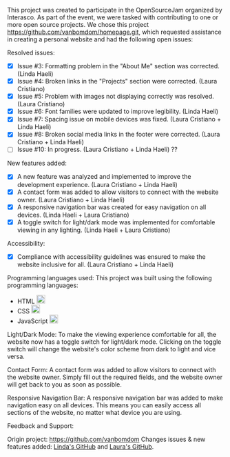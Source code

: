 This project was created to participate in the OpenSourceJam organized by Interasco. As part of the event, we were tasked with contributing to one or more open source projects. We chose this project https://github.com/vanbomdom/homepage.git, which requested assistance in creating a personal website and had the following open issues:

Resolved issues:
- [x] Issue #3: Formatting problem in the "About Me" section was corrected. (Linda Haeli)
- [x] Issue #4: Broken links in the "Projects" section were corrected. (Laura Cristiano)
- [x] Issue #5: Problem with images not displaying correctly was resolved. (Laura Cristiano)
- [x] Issue #6: Font families were updated to improve legibility. (Linda Haeli)
- [x] Issue #7: Spacing issue on mobile devices was fixed. (Laura Cristiano + Linda Haeli)
- [x] Issue #8: Broken social media links in the footer were corrected. (Laura Cristiano + Linda Haeli)
- [ ] Issue #10: In progress. (Laura Cristiano + Linda Haeli) ??

New features added:
- [x] A new feature was analyzed and implemented to improve the development experience. (Laura Cristiano + Linda Haeli)
- [x] A contact form was added to allow visitors to connect with the website owner. (Laura Cristiano + Linda Haeli)
- [x] A responsive navigation bar was created for easy navigation on all devices. (Linda Haeli + Laura Cristiano)
- [x] A toggle switch for light/dark mode was implemented for comfortable viewing in any lighting. (Linda Haeli + Laura Cristiano)

Accessibility:
- [x] Compliance with accessibility guidelines was ensured to make the website inclusive for all. (Laura Cristiano + Linda Haeli)

Programming languages used:
This project was built using the following programming languages:
- HTML <img src="https://cdn.iconscout.com/icon/free/png-256/html5-10-569380.png" alt="HTML5" width="20"/>
- CSS <img src="https://cdn.iconscout.com/icon/free/png-256/css3-11-1175239.png" alt="CSS3" width="20"/>
- JavaScript <img src="https://cdn.iconscout.com/icon/free/png-256/javascript-23-1174949.png" alt="JavaScript" width="20"/>

Light/Dark Mode:
To make the viewing experience comfortable for all, the website now has a toggle switch for light/dark mode. Clicking on the toggle switch will change the website's color scheme from dark to light and vice versa.

Contact Form:
A contact form was added to allow visitors to connect with the website owner. Simply fill out the required fields, and the website owner will get back to you as soon as possible.

Responsive Navigation Bar:
A responsive navigation bar was added to make navigation easy on all devices. This means you can easily access all sections of the website, no matter what device you are using.

Feedback and Support:

Origin project: https://github.com/vanbomdom
Changes issues & new features added: [Linda's GitHub](https://github.com/LindaHG1) and [Laura's GitHub](https://github.com/22Lau).